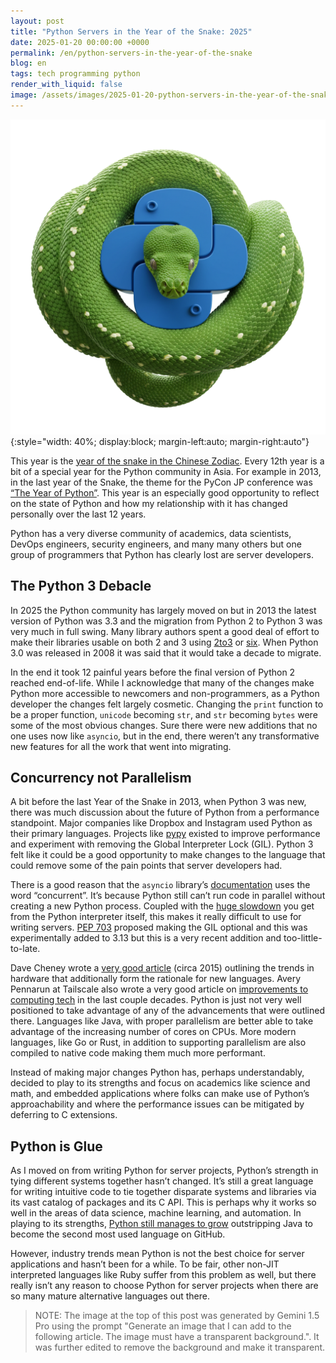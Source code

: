 ```yaml
---
layout: post
title: "Python Servers in the Year of the Snake: 2025"
date: 2025-01-20 00:00:00 +0000
permalink: /en/python-servers-in-the-year-of-the-snake
blog: en
tags: tech programming python
render_with_liquid: false
image: /assets/images/2025-01-20-python-servers-in-the-year-of-the-snake/python_snake.png
---
```


![](/assets/images/2025-01-20-python-servers-in-the-year-of-the-snake/python_snake.png){:style="width: 40%; display:block; margin-left:auto; margin-right:auto"}

This year is the [year of the snake in the Chinese
Zodiac](<https://en.wikipedia.org/wiki/Snake_(zodiac)>). Every 12th year is a
bit of a special year for the Python community in Asia. For example in 2013, in
the last year of the Snake, the theme for the PyCon JP conference was [“The
Year of Python”](https://apac-2013.pycon.jp/ja/about/index.html). This year is
an especially good opportunity to reflect on the state of Python and how my
relationship with it has changed personally over the last 12 years.

Python has a very diverse community of academics, data scientists, DevOps
engineers, security engineers, and many many others but one group of
programmers that Python has clearly lost are server developers.

## The Python 3 Debacle

In 2025 the Python community has largely moved on but in 2013 the latest
version of Python was 3.3 and the migration from Python 2 to Python 3 was very
much in full swing. Many library authors spent a good deal of effort to make
their libraries usable on both 2 and 3 using
[2to3](https://docs.python.org/3.12/library/2to3.html) or
[six](https://pypi.org/project/six/). When Python 3.0 was released in 2008 it
was said that it would take a decade to migrate.

In the end it took 12 painful years before the final version of Python 2
reached end-of-life. While I acknowledge that many of the changes make Python
more accessible to newcomers and non-programmers, as a Python developer the
changes felt largely cosmetic. Changing the `print` function to be a proper
function, `unicode` becoming `str`, and `str` becoming `bytes` were some of the
most obvious changes. Sure there were new additions that no one uses now like
`asyncio`, but in the end, there weren’t any transformative new features for
all the work that went into migrating.

## Concurrency not Parallelism

A bit before the last Year of the Snake in 2013, when Python 3 was new, there
was much discussion about the future of Python from a performance standpoint.
Major companies like Dropbox and Instagram used Python as their primary
languages. Projects like [pypy](https://pypy.org/) existed to improve
performance and experiment with removing the Global Interpreter Lock (GIL).
Python 3 felt like it could be a good opportunity to make changes to the
language that could remove some of the pain points that server developers had.

There is a good reason that the `asyncio` library’s
[documentation](https://docs.python.org/3/library/asyncio.html) uses the word
“concurrent”. It’s because Python still can’t run code in parallel without
creating a new Python process. Coupled with the [huge
slowdown](https://apenwarr.ca/diary/2011-10-pycodeconf-apenwarr.pdf) you get
from the Python interpreter itself, this makes it really difficult to use for
writing servers. [PEP 703](https://peps.python.org/pep-0703/) proposed making
the GIL optional and this was experimentally added to 3.13 but this is a very
recent addition and too-little-to-late.

Dave Cheney wrote a [very good
article](https://dave.cheney.net/2015/08/08/performance-without-the-event-loop)
(circa 2015) outlining the trends in hardware that additionally form the
rationale for new languages. Avery Pennarun at Tailscale also wrote a very good
article on [improvements to computing
tech](https://tailscale.com/blog/living-in-the-future) in the last couple
decades. Python is just not very well positioned to take advantage of any of
the advancements that were outlined there. Languages like Java, with proper
parallelism are better able to take advantage of the increasing number of cores
on CPUs. More modern languages, like Go or Rust, in addition to supporting
parallelism are also compiled to native code making them much more performant.

Instead of making major changes Python has, perhaps understandably, decided to
play to its strengths and focus on academics like science and math, and
embedded applications where folks can make use of Python’s approachability and
where the performance issues can be mitigated by deferring to C extensions.

## Python is Glue

As I moved on from writing Python for server projects, Python’s strength in
tying different systems together hasn’t changed. It’s still a great language
for writing intuitive code to tie together disparate systems and libraries via
its vast catalog of packages and its C API. This is perhaps why it works so
well in the areas of data science, machine learning, and automation. In playing
to its strengths, [Python still manages to
grow](https://github.blog/developer-skills/programming-languages-and-frameworks/why-python-keeps-growing-explained/)
outstripping Java to become the second most used language on GitHub.

However, industry trends mean Python is not the best choice for server
applications and hasn’t been for a while. To be fair, other non-JIT interpreted
languages like Ruby suffer from this problem as well, but there really isn’t
any reason to choose Python for server projects when there are so many mature
alternative languages out there.

> NOTE: The image at the top of this post was generated by Gemini 1.5 Pro using
> the prompt "Generate an image that I can add to the following article. The
> image must have a transparent background.". It was further edited to remove
> the background and make it transparent.
